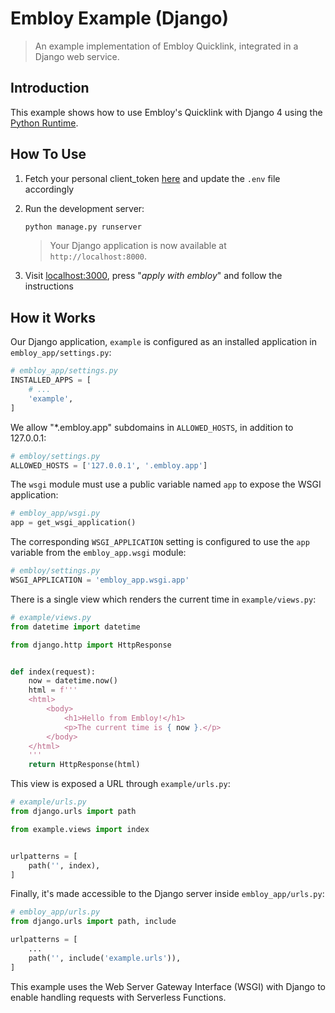 # Embloy Example (Django)

> An example implementation of Embloy Quicklink, integrated in a Django web service.

## Introduction

This example shows how to use Embloy's Quicklink with Django 4 using the [Python Runtime](https://vercel.com/docs/concepts/functions/serverless-functions/runtimes/python).

## How To Use

1. Fetch your personal client_token [here](https://www.postman.com/embloy/workspace/embloy-workspace/request/24977803-86b2cf1c-b02e-4d83-b65f-9c5e03cc89c4) and update the `.env` file accordingly

2. Run the development server:

 
    ```bash
    python manage.py runserver
    ```

    > Your Django application is now available at `http://localhost:8000`.

3. Visit [localhost:3000](http://localhost:3000), press "_apply with embloy_" and follow the instructions

## How it Works

Our Django application, `example` is configured as an installed application in `embloy_app/settings.py`:

```python
# embloy_app/settings.py
INSTALLED_APPS = [
    # ...
    'example',
]
```

We allow "\*.embloy.app" subdomains in `ALLOWED_HOSTS`, in addition to 127.0.0.1:

```python
# embloy/settings.py
ALLOWED_HOSTS = ['127.0.0.1', '.embloy.app']
```

The `wsgi` module must use a public variable named `app` to expose the WSGI application:

```python
# embloy_app/wsgi.py
app = get_wsgi_application()
```

The corresponding `WSGI_APPLICATION` setting is configured to use the `app` variable from the `embloy_app.wsgi` module:

```python
# embloy/settings.py
WSGI_APPLICATION = 'embloy_app.wsgi.app'
```

There is a single view which renders the current time in `example/views.py`:

```python
# example/views.py
from datetime import datetime

from django.http import HttpResponse


def index(request):
    now = datetime.now()
    html = f'''
    <html>
        <body>
            <h1>Hello from Embloy!</h1>
            <p>The current time is { now }.</p>
        </body>
    </html>
    '''
    return HttpResponse(html)
```

This view is exposed a URL through `example/urls.py`:

```python
# example/urls.py
from django.urls import path

from example.views import index


urlpatterns = [
    path('', index),
]
```

Finally, it's made accessible to the Django server inside `embloy_app/urls.py`:

```python
# embloy_app/urls.py
from django.urls import path, include

urlpatterns = [
    ...
    path('', include('example.urls')),
]
```

This example uses the Web Server Gateway Interface (WSGI) with Django to enable handling requests with Serverless Functions.
